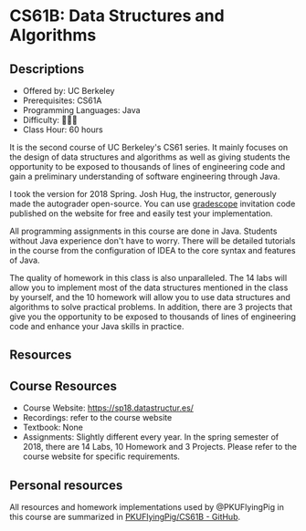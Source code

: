 # CS61B: Data Structures and Algorithms

## Descriptions

- Offered by: UC Berkeley
- Prerequisites: CS61A
- Programming Languages: Java
- Difficulty: 🌟🌟🌟
- Class Hour: 60 hours

It is the second course of UC Berkeley's CS61 series. It mainly focuses on the design of data structures and algorithms as well as giving students the opportunity to be exposed to thousands of lines of engineering code and gain a preliminary understanding of software engineering through Java.

I took the version for 2018 Spring. Josh Hug, the instructor, generously made the autograder open-source. You can use [gradescope](https://gradescope.com/) invitation code published on the website for free and easily test your implementation.

All programming assignments in this course are done in Java. Students without Java experience don't have to worry. There will be detailed tutorials in the course from the configuration of IDEA to the core syntax and features of Java.

The quality of homework in this class is also unparalleled. The 14 labs will allow you to implement most of the data structures mentioned in the class by yourself, and the 10 homework will allow you to use data structures and algorithms to solve practical problems.
In addition, there are 3 projects that give you the opportunity to be exposed to thousands of lines of engineering code and enhance your Java skills in practice.

## Resources
## Course Resources

- Course Website: <https://sp18.datastructur.es/>
- Recordings: refer to the course website
- Textbook: None
- Assignments: Slightly different every year. In the spring semester of 2018, there are 14 Labs, 10 Homework and 3 Projects. Please refer to the course website for specific requirements.

## Personal resources

All resources and homework implementations used by @PKUFlyingPig in this course are summarized in [PKUFlyingPig/CS61B - GitHub](https://github.com/PKUFlyingPig/CS61B).
